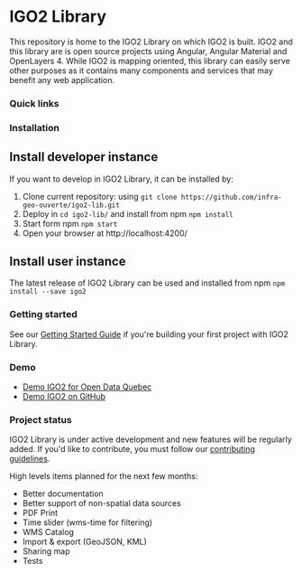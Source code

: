 # IGO2 Library

This repository is home to the IGO2 Library on which IGO2 is built. IGO2 and this library are is open source projects using Angular, Angular Material and OpenLayers 4. While IGO2 is mapping oriented, this library can easily serve other purposes as it contains many components and services that may benefit any web application.

### Quick links

### Installation

## Install developer instance
If you want to develop in IGO2 Library, it can be installed by:
1. Clone current repository: using `git clone https://github.com/infra-geo-ouverte/igo2-lib.git`
2. Deploy in `cd igo2-lib/` and install from npm `npm install`
3. Start form npm `npm start`
4. Open your browser at http://localhost:4200/

## Install user instance
The latest release of IGO2 Library can be used and installed from npm `npm install --save igo2`

### Getting started

See our [Getting Started Guide](https://github.com/infra-geo-ouverte/igo2-lib/blob/master/guides/getting-started.md)
if you're building your first project with IGO2 Library.

### Demo

- [Demo IGO2 for Open Data Quebec](https://geoegl.msp.gouv.qc.ca/igo2/apercu-qc/)
- [Demo IGO2 on GitHub](https://github.com/infra-geo-ouverte/igo2#table-of-content-english)

### Project status

IGO2 Library is under active development and new features will be regularly added. If you'd like to contribute, you must follow our [contributing guidelines](https://github.com/infra-geo-ouverte/igo2-lib/blob/master/CONTRIBUTING.md).

High levels items planned for the next few months:

- Better documentation
- Better support of non-spatial data sources
- PDF Print
- Time slider (wms-time for filtering)
- WMS Catalog
- Import & export (GeoJSON, KML)
- Sharing map
- Tests
